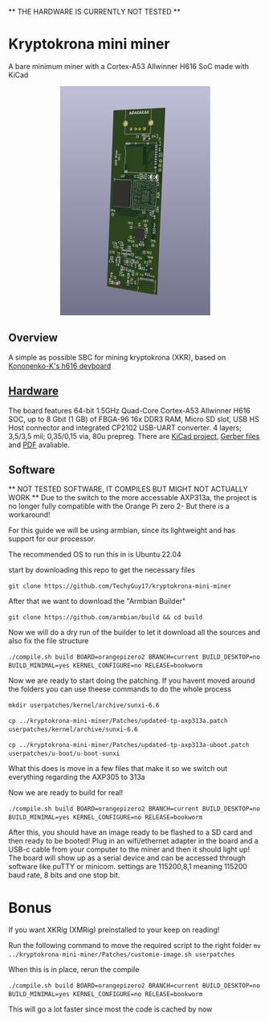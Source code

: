 ** THE HARDWARE IS CURRENTLY NOT TESTED **

# Kryptokrona mini miner
A bare minimum miner with a Cortex-A53 Allwinner H616 SoC made with KiCad


<p align="center">
     <img width="299" src="https://github.com/TechyGuy17/kryptokrona-mini-miner/blob/main/pics/main.png">
</p>

## Overview
A simple as possible SBC for mining kryptokrona (XKR), based on [Kononenko-K's h616 devboard](https://github.com/Kononenko-K/Allwinner_H616_Devboard/)

## [Hardware](Hardware)


The board features 64-bit 1.5GHz Quad-Core Cortex-A53 Allwinner H616 SOC, up to 8 Gbit (1 GB) of FBGA-96 16x DDR3 RAM, Micro SD slot, USB HS Host connector and integrated CP2102 USB-UART converter. 4 layers; 3,5/3,5 mil; 0,35/0,15 via, 80u prepreg.
There are [KiCad project](/Hardware), [Gerber files](/Hardware/gerber) and [PDF](/Hardware/output.pdf) avaliable.

## Software
** NOT TESTED SOFTWARE, IT COMPILES BUT MIGHT NOT ACTUALLY WORK ** 
Due to the switch to the more accessable AXP313a, the project is no longer fully compatible with the Orange Pi zero 2- But there is a workaround!

For this guide we will be using armbian, since its lightweight and has support for our processor.

The recommended OS to run this in is Ubuntu 22.04

start by downloading this repo to get the necessary files

```git clone https://github.com/TechyGuy17/kryptokrona-mini-miner```

After that we want to download the "Armbian Builder"

```git clone https://github.com/armbian/build && cd build```

Now we will do a dry run of the builder to let it download all the sources and also fix the file structure

```./compile.sh build BOARD=orangepizero2 BRANCH=current BUILD_DESKTOP=no BUILD_MINIMAL=yes KERNEL_CONFIGURE=no RELEASE=bookworm```

Now we are ready to start doing the patching. If you havent moved around the folders you can use theese commands to do the whole process

```mkdir userpatches/kernel/archive/sunxi-6.6```

```cp ../kryptokrona-mini-miner/Patches/updated-tp-axp313a.patch userpatches/kernel/archive/sunxi-6.6 ```

```cp ../kryptokrona-mini-miner/Patches/updated-tp-axp313a-uboot.patch userpatches/u-boot/u-boot-sunxi```

What this does is move in a few files that make it so we switch out everything regarding the AXP305 to 313a

Now we are ready to build for real!

```./compile.sh build BOARD=orangepizero2 BRANCH=current BUILD_DESKTOP=no BUILD_MINIMAL=yes KERNEL_CONFIGURE=no RELEASE=bookworm```

After this, you should have an image ready to be flashed to a SD card and then ready to be booted! Plug in an wifi/ethernet adapter in the board and a USB-c cable from your computer to the miner and then it should light up! The board will show up as a serial device and can be accessed through software like puTTY or minicom. settings are 115200,8,1 meaning 115200 baud rate, 8 bits and one stop bit.

# Bonus
If you want XKRig (XMRig) preinstalled to your keep on reading!

Run the following command to move the required script to the right folder 
```mv ../kryptokrona-mini-miner/Patches/customie-image.sh userpatches```

When this is in place, rerun the compile 

```./compile.sh build BOARD=orangepizero2 BRANCH=current BUILD_DESKTOP=no BUILD_MINIMAL=yes KERNEL_CONFIGURE=no RELEASE=bookworm```

This will go a lot faster since most the code is cached by now